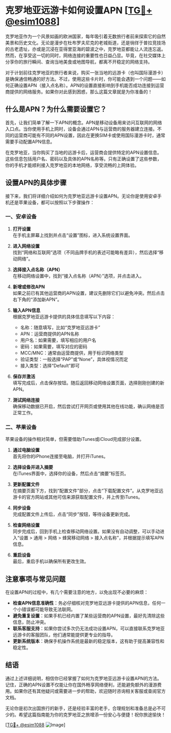 # 克罗地亚远游卡如何设置APN [[TG💪+ @esim1088](https://t.me/s/esim1088)]

克罗地亚作为一个风景如画的欧洲国家，每年吸引着无数旅行者前来探索它的自然美景和历史文化。无论是漫步在杜布罗夫尼克的老城街道，还是徜徉于普拉竞技场的古老遗址，亦或是沉浸在亚得里亚海的碧波之中，克罗地亚都能让人流连忘返。然而，在享受这一切的同时，网络连接的重要性也日益凸显。毕竟，在社交媒体上分享你的旅行瞬间、查询当地美食或地图导航，都离不开稳定的网络支持。

对于计划前往克罗地亚的旅行者来说，购买一张当地的远游卡（也叫国际漫游卡）是确保通信畅通的好方法。不过，使用这些卡片时，你可能会遇到一个问题——如何正确设置APN（接入点名称）。APN的设置直接影响到手机能否成功连接到运营商提供的网络服务。如果你对此感到困惑，那么这篇文章就是为你准备的！

## 什么是APN？为什么需要设置它？

首先，让我们简单了解一下APN的概念。APN是移动设备用来访问互联网的网络入口点。当你使用手机上网时，设备会通过APN与运营商的服务器建立连接。不同的运营商可能有不同的APN设置，因此在更换SIM卡或使用国际漫游卡时，通常需要手动配置APN信息。

在克罗地亚，当你购买了当地的远游卡后，运营商会提供特定的APN设置信息。这些信息包括用户名、密码以及具体的APN名称等。只有正确设置了这些参数，你的手机才能顺利接入克罗地亚的本地网络，享受流畅的上网体验。

## 设置APN的具体步骤

接下来，我们将详细介绍如何为克罗地亚远游卡设置APN。无论你是使用安卓手机还是苹果设备，都可以按照以下步骤操作：

### **一、安卓设备**

1. **打开设置**  
   在手机主屏幕上找到并点击“设置”图标，进入系统设置界面。

2. **进入网络设置**  
   找到“网络和互联网”选项（不同品牌手机的表述可能略有差异），然后选择“移动网络”。

3. **选择接入点名称（APN）**  
   在移动网络设置中，找到“接入点名称（APN）”选项，并点击进入。

4. **新增或修改APN**  
   如果之前已有其他运营商的APN设置，建议先删除它们以避免冲突。然后点击右下角的“添加新APN”。

5. **输入APN信息**  
   根据克罗地亚远游卡提供的具体信息填写以下内容：
   - 名称：随意填写，比如“克罗地亚远游卡”
   - APN：运营商提供的APN名称
   - 用户名：如果需要，填写相应的用户名
   - 密码：如果需要，填写对应的密码
   - MCC/MNC：通常由运营商提供，用于标识网络类型
   - 验证类型：一般选择“PAP”或“None”，具体视情况而定
   - 接入类型：选择“Default”即可

6. **保存并激活**  
   填写完成后，点击保存按钮。随后返回移动网络设置页面，选择刚刚创建的新APN。

7. **测试网络连接**  
   确保移动数据已开启，然后尝试打开网页或使用其他在线功能，确认网络是否正常工作。

### **二、苹果设备**

苹果设备的操作相对简单，但需要借助iTunes或iCloud完成部分设置。

1. **通过电脑设置**  
   首先将你的iPhone连接至电脑，并打开iTunes。

2. **选择设备并进入摘要**  
   在iTunes界面中，选择你的设备，然后点击“摘要”标签页。

3. **更新配置文件**  
   在摘要页面下方，找到“配置文件”部分，点击“下载配置文件”。从克罗地亚远游卡的官方网站或其他可信来源获取配置文件，并上传至iTunes。

4. **同步设备**  
   完成配置文件上传后，点击“同步”按钮，等待设备更新完成。

5. **检查网络设置**  
   同步完成后，回到手机上检查移动网络设置。如果没有自动调整，可以手动进入“设置 > 通用 > 网络 > 蜂窝移动网络 > 接入点名称”，并根据提示填写APN信息。

6. **重启设备**  
   最后，重启手机以确保所有更改生效。

## 注意事项与常见问题

在设置APN的过程中，有几个需要注意的地方，以免出现不必要的麻烦：

- **检查APN信息准确性**：务必仔细核对克罗地亚远游卡提供的APN信息，任何一个小错误都可能导致无法联网。
- **避免重复设置**：如果手机已经内置了某些运营商的APN设置，最好先清除这些信息，防止冲突。
- **联系客服支持**：如果你尝试多次仍无法成功设置APN，可以直接联系克罗地亚远游卡的客服团队，他们通常能提供更专业的指导。
- **更新系统版本**：确保手机操作系统是最新的稳定版本，这有助于提高兼容性和稳定性。

## 结语

通过上述详细说明，相信你已经掌握了如何为克罗地亚远游卡设置APN的方法。记住，正确的APN设置不仅能让你在国外畅享网络便利，还能避免额外的漫游费用。如果你还有其他疑问或需要进一步的帮助，欢迎随时咨询相关客服或查阅官方文档。

无论你是初次出国旅行的新手，还是经验丰富的老手，合理规划和准备总是必不可少的。希望这篇指南能为你的克罗地亚之旅增添一份安心与便捷！祝你旅途愉快！

[[TG💪+ @esim1088](https://t.me/s/esim1088) ![Image](https://i.postimg.cc/4NQfJmqS/Snipaste-2025-05-13-00-14-12.png)]